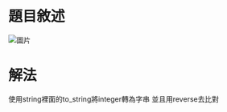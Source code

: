 # 題目敘述
![圖片](https://github.com/Ridost/Leetcode_Practice/assets/35066190/4560cd50-ffde-42f3-a95b-7897a2b426a0)

# 解法
使用string裡面的to_string將integer轉為字串
並且用reverse去比對
